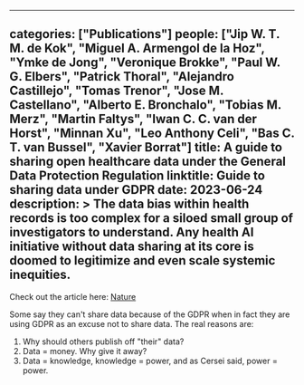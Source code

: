 
---
categories: ["Publications"]
people: ["Jip W. T. M. de Kok", "Miguel A. Armengol de la Hoz", "Ymke de Jong", "Veronique Brokke", "Paul W. G. Elbers", "Patrick Thoral", "Alejandro Castillejo", "Tomas Trenor", "Jose M. Castellano", "Alberto E. Bronchalo", "Tobias M. Merz", "Martin Faltys", "Iwan C. C. van der Horst", "Minnan Xu", "Leo Anthony Celi", "Bas C. T. van Bussel", "Xavier Borrat"]
title: A guide to sharing open healthcare data under the General Data Protection Regulation
linktitle: Guide to sharing data under GDPR
date: 2023-06-24
description: >
 The data bias within health records is too complex for a siloed small group of investigators to understand. Any health AI initiative without data sharing at its core is doomed to legitimize and even scale systemic inequities.
---

Check out the article here: <a href="https://www.nature.com/articles/s41597-023-02256-2" target="_blank">Nature</a>

Some say they can't share data because of the GDPR when in fact they are using GDPR as an excuse not to share data. The real reasons are: 

1. Why should others publish off "their" data?
2. Data = money. Why give it away?
3. Data = knowledge, knowledge = power, and as Cersei said, power = power.
